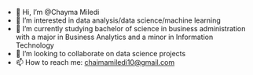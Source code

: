 - 👋 Hi, I’m @Chayma Miledi
- 👀 I’m interested in data analysis/data science/machine learning
- 🌱 I’m currently studying bachelor of science in business administration with a major in Business Analytics and a minor in Information Technology
- 💞️ I’m looking to collaborate on data science projects
- 📫 How to reach me: chaimamiledi10@gmail.com

<!---
Chayma10/Chayma10 is a ✨ special ✨ repository because its `README.md` (this file) appears on your GitHub profile.
You can click the Preview link to take a look at your changes.
--->
